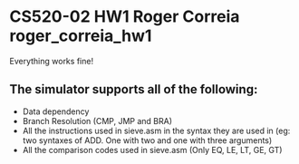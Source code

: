 # CS520-02 HW1 Roger Correia roger_correia_hw1

Everything works fine!

## The simulator supports all of the following:

* Data dependency
* Branch Resolution (CMP, JMP and BRA)
* All the instructions used in sieve.asm in the syntax they are used in (eg: two syntaxes of ADD. One with two and one with three arguments)
* All the comparison codes used in sieve.asm (Only EQ, LE, LT, GE, GT)
